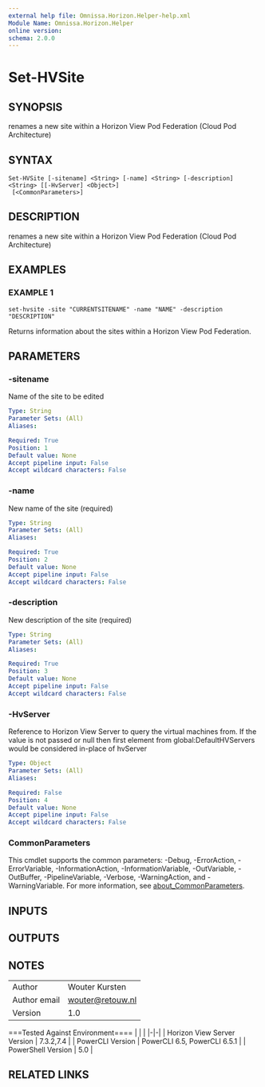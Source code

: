```yaml
---
external help file: Omnissa.Horizon.Helper-help.xml
Module Name: Omnissa.Horizon.Helper
online version:
schema: 2.0.0
---
```


# Set-HVSite

## SYNOPSIS
renames a new site within a Horizon View Pod Federation (Cloud Pod Architecture)

## SYNTAX

```
Set-HVSite [-sitename] <String> [-name] <String> [-description] <String> [[-HvServer] <Object>]
 [<CommonParameters>]
```

## DESCRIPTION
renames a new site within a Horizon View Pod Federation (Cloud Pod Architecture)

## EXAMPLES

### EXAMPLE 1
```
set-hvsite -site "CURRENTSITENAME" -name "NAME" -description "DESCRIPTION"
```

Returns information about the sites within a Horizon View Pod Federation.

## PARAMETERS

### -sitename
Name of the site to be edited

```yaml
Type: String
Parameter Sets: (All)
Aliases:

Required: True
Position: 1
Default value: None
Accept pipeline input: False
Accept wildcard characters: False
```

### -name
New name of the site (required)

```yaml
Type: String
Parameter Sets: (All)
Aliases:

Required: True
Position: 2
Default value: None
Accept pipeline input: False
Accept wildcard characters: False
```

### -description
New description of the site (required)

```yaml
Type: String
Parameter Sets: (All)
Aliases:

Required: True
Position: 3
Default value: None
Accept pipeline input: False
Accept wildcard characters: False
```

### -HvServer
Reference to Horizon View Server to query the virtual machines from.
If the value is not passed or null then
first element from global:DefaultHVServers would be considered in-place of hvServer

```yaml
Type: Object
Parameter Sets: (All)
Aliases:

Required: False
Position: 4
Default value: None
Accept pipeline input: False
Accept wildcard characters: False
```

### CommonParameters
This cmdlet supports the common parameters: -Debug, -ErrorAction, -ErrorVariable, -InformationAction, -InformationVariable, -OutVariable, -OutBuffer, -PipelineVariable, -Verbose, -WarningAction, and -WarningVariable. For more information, see [about_CommonParameters](http://go.microsoft.com/fwlink/?LinkID=113216).

## INPUTS

## OUTPUTS

## NOTES
| | |
|-|-|
| Author | Wouter Kursten |
| Author email | wouter@retouw.nl |
| Version | 1.0 |

===Tested Against Environment====
| | |
|-|-|
| Horizon View Server Version | 7.3.2,7.4 |
| PowerCLI Version | PowerCLI 6.5, PowerCLI 6.5.1 |
| PowerShell Version | 5.0 |

## RELATED LINKS
